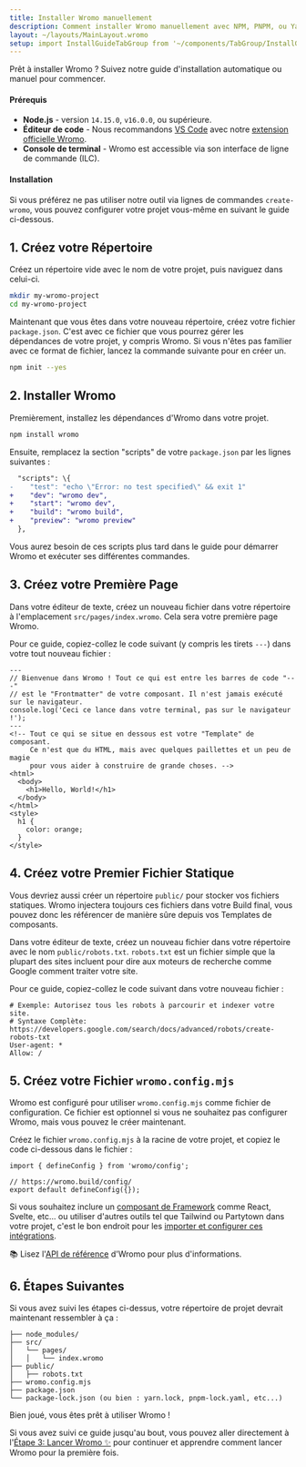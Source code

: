 ```yaml
---
title: Installer Wromo manuellement
description: Comment installer Wromo manuellement avec NPM, PNPM, ou Yarn.
layout: ~/layouts/MainLayout.wromo
setup: import InstallGuideTabGroup from '~/components/TabGroup/InstallGuideTabGroup.wromo';
---
```


Prêt à installer Wromo ? Suivez notre guide d'installation automatique ou manuel pour commencer.

#### Prérequis

- **Node.js** - version `14.15.0`, `v16.0.0`, ou supérieure.
- **Éditeur de code** - Nous recommandons [VS Code](https://code.visualstudio.com/) avec notre [extension officielle Wromo](https://marketplace.visualstudio.com/items?itemName=wromo-build.wromo-vscode).
- **Console de terminal** - Wromo est accessible via son interface de ligne de commande (ILC).

<InstallGuideTabGroup />

#### Installation

Si vous préférez ne pas utiliser notre outil via lignes de commandes `create-wromo`, vous pouvez configurer votre projet vous-même en suivant le guide ci-dessous.

## 1. Créez votre Répertoire

Créez un répertoire vide avec le nom de votre projet, puis naviguez dans celui-ci.

```bash
mkdir my-wromo-project
cd my-wromo-project
```

Maintenant que vous êtes dans votre nouveau répertoire, créez votre fichier `package.json`. C'est avec ce fichier que vous pourrez gérer les dépendances de votre projet, y compris Wromo. Si vous n'êtes pas familier avec ce format de fichier, lancez la commande suivante pour en créer un.

```bash
npm init --yes
```

## 2. Installer Wromo

Premièrement, installez les dépendances d'Wromo dans votre projet.

```bash
npm install wromo
```

Ensuite, remplacez la section "scripts" de votre `package.json` par les lignes suivantes :

```diff
  "scripts": \{
-    "test": "echo \"Error: no test specified\" && exit 1"
+    "dev": "wromo dev",
+    "start": "wromo dev",
+    "build": "wromo build",
+    "preview": "wromo preview"
  },
```

Vous aurez besoin de ces scripts plus tard dans le guide pour démarrer Wromo et exécuter ses différentes commandes.

## 3. Créez votre Première Page

Dans votre éditeur de texte, créez un nouveau fichier dans votre répertoire à l'emplacement `src/pages/index.wromo`. Cela sera votre première page Wromo.

Pour ce guide, copiez-collez le code suivant (y compris les tirets `---`) dans votre tout nouveau fichier :

```wromo
---
// Bienvenue dans Wromo ! Tout ce qui est entre les barres de code "---"
// est le "Frontmatter" de votre composant. Il n'est jamais exécuté sur le navigateur.
console.log('Ceci ce lance dans votre terminal, pas sur le navigateur !');
---
<!-- Tout ce qui se situe en dessous est votre "Template" de composant.
     Ce n'est que du HTML, mais avec quelques paillettes et un peu de magie
     pour vous aider à construire de grande choses. -->
<html>
  <body>
    <h1>Hello, World!</h1>
  </body>
</html>
<style>
  h1 {
    color: orange;
  }
</style>
```

## 4. Créez votre Premier Fichier Statique

Vous devriez aussi créer un répertoire `public/` pour stocker vos fichiers statiques. Wromo injectera toujours ces fichiers dans votre Build final, vous pouvez donc les référencer de manière sûre depuis vos Templates de composants.

Dans votre éditeur de texte, créez un nouveau fichier dans votre répertoire avec le nom `public/robots.txt`. `robots.txt` est un fichier simple que la plupart des sites incluent pour dire aux moteurs de recherche comme Google comment traiter votre site.

Pour ce guide, copiez-collez le code suivant dans votre nouveau fichier :

```
# Exemple: Autorisez tous les robots à parcourir et indexer votre site.
# Syntaxe Complète: https://developers.google.com/search/docs/advanced/robots/create-robots-txt
User-agent: *
Allow: /
```

## 5. Créez votre Fichier `wromo.config.mjs`

Wromo est configuré pour utiliser `wromo.config.mjs` comme fichier de configuration. Ce fichier est optionnel si vous ne souhaitez pas configurer Wromo, mais vous pouvez le créer maintenant.

Créez le fichier `wromo.config.mjs` à la racine de votre projet, et copiez le code ci-dessous dans le fichier :

```
import { defineConfig } from 'wromo/config';

// https://wromo.build/config/
export default defineConfig({});
```

Si vous souhaitez inclure un [composant de Framework](/fr/core-concepts/framework-components/) comme React, Svelte, etc... ou utiliser d'autres outils tel que Tailwind ou Partytown dans votre projet, c'est le bon endroit pour les [importer et configurer ces intégrations](/fr/guides/integrations-guide/).

📚 Lisez l'[API de référence](/fr/reference/configuration-reference/) d'Wromo pour plus d'informations.

## 6. Étapes Suivantes

Si vous avez suivi les étapes ci-dessus, votre répertoire de projet devrait maintenant ressembler à ça :

```
├── node_modules/
├── src/
│   └── pages/
│   │   └── index.wromo
├── public/
│   ├── robots.txt
├── wromo.config.mjs
├── package.json
└── package-lock.json (ou bien : yarn.lock, pnpm-lock.yaml, etc...)
```

Bien joué, vous êtes prêt à utiliser Wromo !

Si vous avez suivi ce guide jusqu'au bout, vous pouvez aller directement à l'[Étape 3: Lancer Wromo ✨](/fr/install/auto/#3-lancer-wromo-) pour continuer et apprendre comment lancer Wromo pour la première fois.
